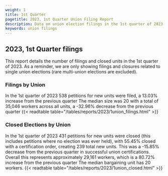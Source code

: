 ```yaml
---
weight: 1
title: 1st Quarter
pagetitle: 2023, 1st Quarter Union Filing Report
description: Data on union election filings in the 1st quarter of 2023
keywords: union filings
---
```


## 2023, 1st Quarter filings

This report details the number of filings and closed units in the 1st quarter of 2023. As a reminder, we are only showing filings and closures related to single union elections (rare multi-union elections are excluded).

### Filings by Union
In the 1st quarter of 2023 538 petitions for new units were filed, a 13.03% increase from the previous quarter The median size was 20 with a total of 35,046 workers across all units, a -32.96% decrease from the previous quarter
{{< readtable table="/tables/reports/2023/1union_filings.html" >}}

### Closed Elections by Union
In the 1st quarter of 2023 431 petitions for new units were closed (this includes petitions where no election was ever held), with 55.45% closed with a certification order, creating 239 total new units. This was a -15.85% decrease from the previous quarter in successful union certifications. Overall this represents approximately 29,161 workers, which is a 80.72% increase from the previous quarter The median bargaining unit has 20 workers.
{{< readtable table="/tables/reports/2023/1union_closed.html" >}}
